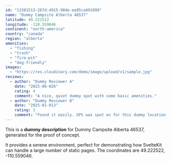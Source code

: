```yaml
---
id: "11581513-267d-4915-90de-ea95ca491099"
name: "Dummy Campsite Alberta 46537"
latitude: 49.222522
longitude: -110.559046
continent: "north-america"
country: "canada"
region: "alberta"
amenities:
  - "fishing"
  - "trash"
  - "fire-pit"
  - "dog-friendly"
images:
  - "https://res.cloudinary.com/demo/image/upload/v1/sample.jpg"
reviews:
  - author: "Dummy Reviewer A"
    date: "2025-06-026"
    rating: 4
    comment: "A nice, quiet dummy spot with some basic amenities."
  - author: "Dummy Reviewer B"
    date: "2025-01-013"
    rating: 3
    comment: "Found it easily. GPS was spot on for this dummy location."
---
```


This is a **dummy description** for Dummy Campsite Alberta 46537, generated for the proof of concept.

It provides a serene environment, perfect for demonstrating how SvelteKit can handle a large number of static pages. The coordinates are 49.222522, -110.559046.
